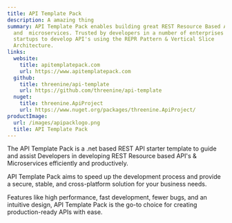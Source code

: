 ```yaml
---
title: API Template Pack
description: A amazing thing
summary: API Template Pack enables building great REST Resource Based API
  and  microservices. Trusted by developers in a number of enterprises &
  startups to develop API's using the REPR Pattern & Vertical Slice
  Architecture.
links:
  website:
    title: apitemplatepack.com
    url: https://www.apitemplatepack.com
  github:
    title: threenine/api-template
    url: https://github.com/threenine/api-template
  nuget:
    title: threenine.ApiProject
    url: https://www.nuget.org/packages/threenine.ApiProject/
productImage:
  url: /images/apipacklogo.png
  title: API Template Pack
---
```


 The API Template Pack is a .net based REST API starter template to guide and assist Developers in developing REST Resource based API's & Microservices efficiently and productively.

API Template Pack aims to speed up the development process and provide a secure, stable, and cross-platform solution for your business needs. 

Features like high performance, fast development, fewer bugs, and an intuitive design, API Template Pack is the go-to choice for creating production-ready APIs with ease.



